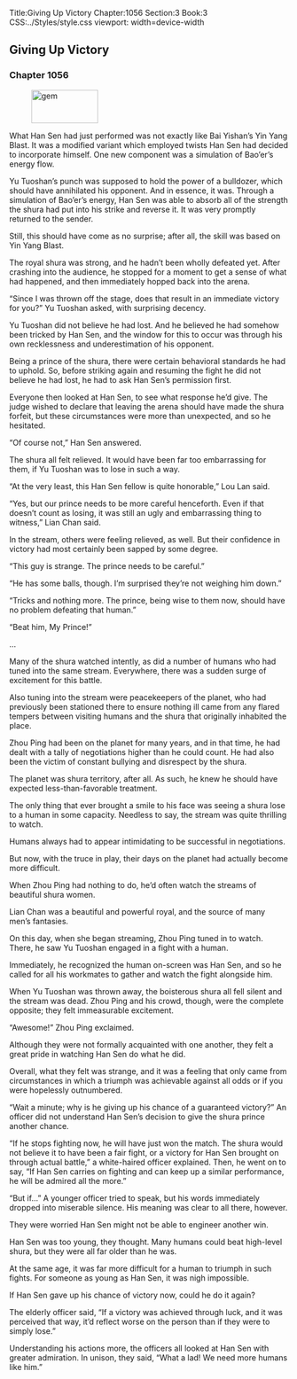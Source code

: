 Title:Giving Up Victory 
Chapter:1056 
Section:3 
Book:3 
CSS:../Styles/style.css 
viewport: width=device-width
  
## Giving Up Victory
### Chapter 1056 
<figure>
	<img src="../Images/gem.gif" alt="gem" id="gem" width="120" height="60" />
</figure>
  

  
  What Han Sen had just performed was not exactly like Bai Yishan’s Yin Yang Blast. It was a modified variant which employed twists Han Sen had decided to incorporate himself. One new component was a simulation of Bao’er’s energy flow.

Yu Tuoshan’s punch was supposed to hold the power of a bulldozer, which should have annihilated his opponent. And in essence, it was. Through a simulation of Bao’er’s energy, Han Sen was able to absorb all of the strength the shura had put into his strike and reverse it. It was very promptly returned to the sender.

Still, this should have come as no surprise; after all, the skill was based on Yin Yang Blast.

The royal shura was strong, and he hadn’t been wholly defeated yet. After crashing into the audience, he stopped for a moment to get a sense of what had happened, and then immediately hopped back into the arena.

“Since I was thrown off the stage, does that result in an immediate victory for you?” Yu Tuoshan asked, with surprising decency.

Yu Tuoshan did not believe he had lost. And he believed he had somehow been tricked by Han Sen, and the window for this to occur was through his own recklessness and underestimation of his opponent.

Being a prince of the shura, there were certain behavioral standards he had to uphold. So, before striking again and resuming the fight he did not believe he had lost, he had to ask Han Sen’s permission first.

Everyone then looked at Han Sen, to see what response he’d give. The judge wished to declare that leaving the arena should have made the shura forfeit, but these circumstances were more than unexpected, and so he hesitated.

“Of course not,” Han Sen answered.

The shura all felt relieved. It would have been far too embarrassing for them, if Yu Tuoshan was to lose in such a way.

“At the very least, this Han Sen fellow is quite honorable,” Lou Lan said.

“Yes, but our prince needs to be more careful henceforth. Even if that doesn’t count as losing, it was still an ugly and embarrassing thing to witness,” Lian Chan said.

In the stream, others were feeling relieved, as well. But their confidence in victory had most certainly been sapped by some degree.

“This guy is strange. The prince needs to be careful.”

“He has some balls, though. I’m surprised they’re not weighing him down.”

“Tricks and nothing more. The prince, being wise to them now, should have no problem defeating that human.”

“Beat him, My Prince!”

…

Many of the shura watched intently, as did a number of humans who had tuned into the same stream. Everywhere, there was a sudden surge of excitement for this battle.

Also tuning into the stream were peacekeepers of the planet, who had previously been stationed there to ensure nothing ill came from any flared tempers between visiting humans and the shura that originally inhabited the place.

Zhou Ping had been on the planet for many years, and in that time, he had dealt with a tally of negotiations higher than he could count. He had also been the victim of constant bullying and disrespect by the shura.

The planet was shura territory, after all. As such, he knew he should have expected less-than-favorable treatment.

The only thing that ever brought a smile to his face was seeing a shura lose to a human in some capacity. Needless to say, the stream was quite thrilling to watch.

Humans always had to appear intimidating to be successful in negotiations.

But now, with the truce in play, their days on the planet had actually become more difficult.

When Zhou Ping had nothing to do, he’d often watch the streams of beautiful shura women.

Lian Chan was a beautiful and powerful royal, and the source of many men’s fantasies.

On this day, when she began streaming, Zhou Ping tuned in to watch. There, he saw Yu Tuoshan engaged in a fight with a human.

Immediately, he recognized the human on-screen was Han Sen, and so he called for all his workmates to gather and watch the fight alongside him.

When Yu Tuoshan was thrown away, the boisterous shura all fell silent and the stream was dead. Zhou Ping and his crowd, though, were the complete opposite; they felt immeasurable excitement.

“Awesome!” Zhou Ping exclaimed.

Although they were not formally acquainted with one another, they felt a great pride in watching Han Sen do what he did.

Overall, what they felt was strange, and it was a feeling that only came from circumstances in which a triumph was achievable against all odds or if you were hopelessly outnumbered.

“Wait a minute; why is he giving up his chance of a guaranteed victory?” An officer did not understand Han Sen’s decision to give the shura prince another chance.

“If he stops fighting now, he will have just won the match. The shura would not believe it to have been a fair fight, or a victory for Han Sen brought on through actual battle,” a white-haired officer explained. Then, he went on to say, “If Han Sen carries on fighting and can keep up a similar performance, he will be admired all the more.”

“But if…” A younger officer tried to speak, but his words immediately dropped into miserable silence. His meaning was clear to all there, however.

They were worried Han Sen might not be able to engineer another win.

Han Sen was too young, they thought. Many humans could beat high-level shura, but they were all far older than he was.

At the same age, it was far more difficult for a human to triumph in such fights. For someone as young as Han Sen, it was nigh impossible.

If Han Sen gave up his chance of victory now, could he do it again?

The elderly officer said, “If a victory was achieved through luck, and it was perceived that way, it’d reflect worse on the person than if they were to simply lose.”

Understanding his actions more, the officers all looked at Han Sen with greater admiration. In unison, they said, “What a lad! We need more humans like him.”
